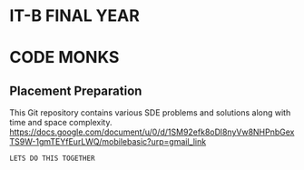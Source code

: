 # **IT-B FINAL YEAR**
#  CODE MONKS 
## Placement Preparation


This Git repository contains various SDE problems and solutions along with time and space complexity.
https://docs.google.com/document/u/0/d/1SM92efk8oDl8nyVw8NHPnbGexTS9W-1gmTEYfEurLWQ/mobilebasic?urp=gmail_link

```bash 
LETS DO THIS TOGETHER
```
